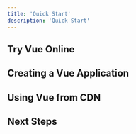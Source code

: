 ```yaml
---
title: 'Quick Start'
description: 'Quick Start'
---
```

## Try Vue Online

## Creating a Vue Application

## Using Vue from CDN

## Next Steps